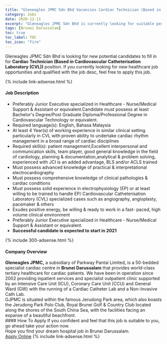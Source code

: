 ```yaml
---
title: "Gleneagles JPMC Sdn Bhd Vacancies Cardiac Technician (Based in Cardiovascular Catheterisation Laboratory (CVL))" 
category: Jobs 
date: 2020-12-11 
excerpt: "Gleneagles JPMC Sdn Bhd is currently looking for suitable person to fill in the Cardiac Technician (Based in Cardiovascular Catheterisation Laboratory (CVL)) which positioned at Brunei Darussalam" 
tags: [Brunei Darussalam] 
toc: true 
toc_label: TOC 
toc_icon: "fire" 
--- 
```


<p>Gleneagles JPMC Sdn Bhd is looking for new potential candidates to fill in for <b>Cardiac Technician (Based in Cardiovascular Catheterisation Laboratory (CVL))</b> position. If you currently looking for new healthcare job opportunities and qualified with the job desc, feel free to apply this job.
</p>{% include link-adsense.html %} 
<div><div><div><h4>Job Description</h4></div></div><div><div><span><div><ul><li>Preferably Junior Executive specialized in Healthcare - Nurse/Medical Support &amp; Assistant or equivalent.Candidate must possess at least Bachelor's Degree/Post Graduate Diploma/Professional Degree in Cardiovascular Technology or equivalent.</li><li>Required language(s):&#160;English, Bahasa Malaysia</li><li>At least 4&#160;Year(s) of working experience in similar clinical setting particularly in CVL with proven ability to undertake cardiac rhythm management in a broad range of cardiac disciplines&#160;</li><li>Required skill(s): patient management,Excellent interpersonal and communication skills, team player, good general knowledge in the field of cardiology, planning &amp; documentation,analytical &amp; problem solving, experienced with JCI is an added advantage, BLS and/or ACLS trained</li><li>Must possess advanced knowledge of practical &amp; interpretational electrocardiography&#160;</li><li>Must possess comprehensive knowledge of clinical pathologies &amp; cardiac conditions</li><li>Must possess solid experience in electrophysiology (EP)&#160;or at least willing to be trained to handle EP/ Cardiovascular Catheterisation Laboratory (CVL) specialized cases such as&#160;angiography, angioplasty, pacemaker &amp; others</li><li>Exudes positive energy, be willing &amp; ready to work in a fast- paced, high volume clinical environment&#160;</li><li>Preferably Junior Executive specialized in Healthcare - Nurse/Medical Support &amp; Assistant or equivalent.</li><li><strong>Successful candidate is expected to start in 2021</strong></li></ul></div></span></div></div></div> 
{% include 300-adsense.html %} 
<div><div><div><h4>Company Overview</h4></div></div><div><div><span><div><div>
<div><strong>Gleneagles JPMC,</strong> a subsidiary of Parkway Pantai Limited, is a 50-bedded specialist cardiac centre in <strong>Brunei Darussalam</strong> that provides world-class tertiary healthcare for cardiac patients. We have been in operation since 2002 providing inpatient services and specialist outpatient clinic supported by an Intensive Care Unit (ICU), Coronary Care Unit (CCU) and General Ward (GW) with the running of a Cardiac Catheter Lab and a Non-Invasive Cath Lab.</div>
<div>
<div>GJPMC is situated within the famous Jerudong Park area, which also boasts the Jerudong Park Polo Club, Royal Brunei Golf &amp; Country Club located along the shores of the South China Sea, with the facilities facing an expanse of a beautiful beachfront.</div>
</div>
</div></div></span></div></div></div> 
#### How To Apply 
If you confident and feel that this job is suitable to you, go ahead take your action now. <br/> 
Hope you find your dream hospital job in Brunei Darussalam. <br/> 
<a href="https://www.jobstreet.com.my/en/job/cardiac-technician-based-in-cardiovascular-catheterisation-laboratory-cvl-4406916?jobId=jobstreet-my-job-4406916&sectionRank=13&token=0~b55252a2-7cfc-4366-94b4-a6ed0089876f&fr=SRP%20View%20In%20New%20Ta" class="btn btn--warning" target="_blank" rel="nofollow noopenner">Apply Online</a> 
{% include link-adsense.html %} 